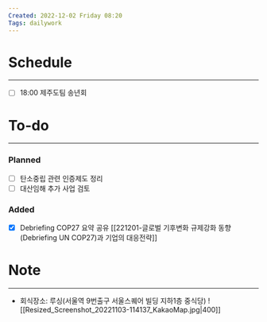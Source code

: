 ```yaml
---
Created: 2022-12-02 Friday 08:20
Tags: dailywork
---
```


# Schedule
---
- [ ] 18:00 제주도팀 송년회


# To-do
---
### Planned
- [ ] 탄소중립 관련 인증제도 정리
- [ ] 대산임해 추가 사업 검토

### Added
- [x] Debriefing COP27 요약 공유
      [[221201-글로벌 기후변화 규제강화 동향 (Debriefing UN COP27)과 기업의 대응전략]]

# Note
---
- 회식장소: 루싱(서울역 9번출구 서울스퀘어 빌딩 지하1층 중식당)
![[Resized_Screenshot_20221103-114137_KakaoMap.jpg|400]]